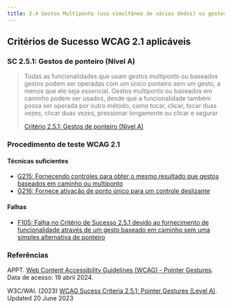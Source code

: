 ```yaml
---
title: 2.4 Gestos Multiponto (uso simultâneo de vários dedos) ou gestos baseados no desenho de uma trajetória estão também disponíveis com gestos que fazem uso do toque de um só ponto ou que não obrigam a desenhar uma trajetória
---
```


## Critérios de Sucesso WCAG 2.1 aplicáveis

### SC 2.5.1: Gestos de ponteiro (Nível A)
>
><font color="#757575">Todas as funcionalidades que usam gestos multiponto ou baseados gestos podem ser operadas com um único ponteiro sem um gesto, a menos que ele seja essencial.
>Gestos multiponto ou baseados em caminho podem ser usados, desde que a funcionalidade também possa ser operada por outro método, como tocar, clicar, tocar duas vezes, clicar duas vezes, pressionar longamente ou clicar e segurar </font>
>
> [Critério 2.5.1: Gestos de ponteiro (Nível A)](https://www.w3.org/WAI/WCAG21/Understanding/pointer-gestures)


### Procedimento de teste WCAG 2.1

#### Técnicas suficientes

- [G215: Fornecendo controles para obter o mesmo resultado que gestos baseados em caminho ou multiponto](/tecnicas-procedimentos-de-teste/G215.md)
- [G216: Fornece ativação de ponto único para um controle deslizante](/tecnicas-procedimentos-de-teste/G216.md)

#### Falhas

- [F105: Falha no Critério de Sucesso 2.5.1 devido ao fornecimento de funcionalidade através de um gesto baseado em caminho sem uma simples alternativa de ponteiro](/falhas/F105.md)

### Referências

APPT. [ Web Content Accessibility Guidelines (WCAG) - Pointer Gestures](https://appt.org/en/guidelines/wcag/success-criterion-2-5-1). Data de acesso: 19 abril 2024.

W3C/WAI. (2023) [WCAG Sucess Criteria 2.5.1: Pointer Gestures (Level A)](https://www.w3.org/WAI/WCAG21/Understanding/pointer-gestures). Updated 20 June 2023
